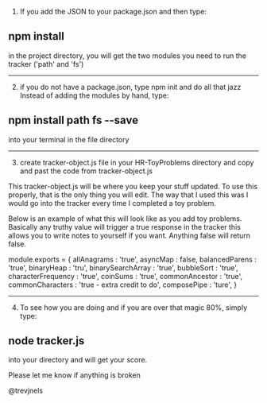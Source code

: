 1. If you add the JSON to your package.json and then type:
## npm install ##
 in the project directory, you will get the two modules you need to run the tracker ('path' and 'fs')

- - - - - - - - - - - - - - - - - - - - - - - - - - - - - - - - - - - 

2. if you do not have a package.json, type npm init and do all that jazz
Instead of adding the modules by hand, type:
## npm install path fs --save ##
 into your terminal in the file directory

- - - - - - - - - - - - - - - - - - - - - - - - - - - - - - - - - - - 

3. create tracker-object.js file in your HR-ToyProblems directory and copy and past the code from tracker-object.js

This tracker-object.js will be where you keep your stuff updated. To use this properly, that is the only thing you will edit. The way that I used this was I would go into the tracker every time I completed a toy problem. 

 Below is an example of what this will look like as you add toy problems. Basically any truthy value will trigger a true response in the tracker this allows you to write notes to yourself if you want. Anything false will return false. 

 module.exports = {
 allAnagrams            : 'true',
 asyncMap               : false,
 balancedParens         : 'true',
 binaryHeap             : 'tru',
 binarySearchArray      : 'true',
 bubbleSort             : 'true',
 characterFrequency     : 'true',
 coinSums               : 'true',
 commonAncestor         : 'true',
 commonCharacters       : 'true - extra credit to do',
 composePipe            : 'ture',
 }

- - - - - - - - - - - - - - - - - - - - - - - - - - - - - - - - - - - 

4. To see how you are doing and if you are over that magic 80%, simply type:
## node tracker.js ##
into your directory and will get your score.


Please let me know if anything is broken

@trevjnels